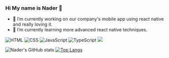 ### Hi My name is Nader 👋


- 🔭 I’m currently working on our company's mobile app using react native and really loving it. 
- 🌱 I’m currently learning more advanced react native techniques.

![HTML](https://img.shields.io/badge/HTML-Expert-orange)
![CSS](https://img.shields.io/badge/CSS-Expert-blue)
![JavaScript](https://img.shields.io/badge/JavaScript-Expert-yellow)
![TypeScript](https://img.shields.io/badge/TypeScript-Expert-lightgrey)
![](https://visitor-badge.glitch.me/badge?page_id=naderalfakesh.naderalfakesh)


![Nader's GitHub stats](https://github-readme-stats.vercel.app/api?username=naderalfakesh&count_private=true&show_icons=true&theme=material-palenight)
[![Top Langs](https://github-readme-stats.vercel.app/api/top-langs/?username=anuraghazra&layout=compact)](https://github.com/anuraghazra/github-readme-stats?layout=compact)
